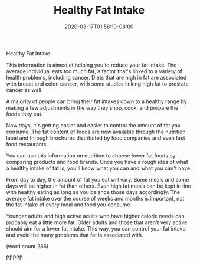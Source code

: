 ﻿---
title: "Healthy Fat Intake"
date: 2020-03-17T01:56:19-08:00
description: "Healthy Eating Tips for Web Success"
featured_image: "/images/Healthy Eating.jpg"
tags: ["Healthy Eating"]
---

Healthy Fat Intake

This information is aimed at helping you to 
reduce your fat intake.  The average individual
eats too much fat, a factor that's linked to
a variety of health problems, including cancer.
Diets that are high in fat are associated with
breast and colon cancer, with some studies 
linking high fat to prostate cancer as well.

A majority of people can bring their fat intakes
down to a healthy range by making a few adjustments
in the way they shop, cook, and prepare the foods
they eat.

Now days, it's getting easier and easier to control
the amount of fat you consume.  The fat content of
foods are now available through the nutrition label
and through brochures distributed by food companies
and even fast food restaurants.

You can use this information on nutrition to choose
lower fat foods by comparing products and food 
brands.  Once you have a rough idea of what a healthy
intake of fat is, you'll know what you can and what
you can't have.

From day to day, the amount of fat you eat will
vary.  Some meals and some days will be higher in
fat than others.  Even high fat meals can be kept 
in line with healthy eating as long as you balance
those days accordingly.  The average fat intake over
the course of weeks and months is important, not the
fat intake of every meal and food you consume.

Younger adults and high active adults who have 
higher calorie needs can probably eat a little more
fat.  Older adults and those that aren't very active
should aim for a lower fat intake.  This way, you
can control your fat intake and avoid the many 
problems that fat is associated with.

(word count 286)

PPPPP


